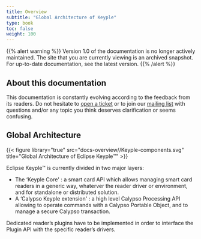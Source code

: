 ```yaml
---
title: Overview
subtitle: "Global Architecture of Keyple"
type: book
toc: false
weight: 100
---
```

{{% alert warning %}}
Version 1.0 of the documentation is no longer actively maintained. The site that you are currently viewing is an archived snapshot. For up-to-date documentation, see the latest version.
{{% /alert %}}

## About this documentation

This documentation is constantly evolving according to the feedback from its readers. Do not hesitate to [open a ticket](https://github.com/eclipse/keyple-website/issues) or to join our [mailing list](https://accounts.eclipse.org/mailing-list/keyple-dev) with questions and/or any topic you think deserves clarification or seems confusing.

## Global Architecture

{{< figure library="true" src="docs-overview//Keyple-components.svg" title="Global Architecture of Eclipse Keyple™" >}}

Eclipse Keyple™ is currently divided in two major layers:
- The ‘Keyple Core' : a smart card API which allows managing smart card readers in a generic way, whaterver the reader driver or environment, and for standalone or distributed solution.
- A ‘Calypso Keyple extension' : a high level Calypso Processing API allowing to operate commands with a Calypso Portable Object, and to manage a secure Calypso transaction.

Dedicated reader’s plugins have to be implemented in order to interface the Plugin API with the specific reader’s drivers.

